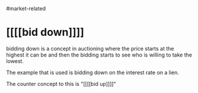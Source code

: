 #market-related

# [[[[bid down]]]]


bidding down is a concept in auctioning where the price starts at the highest it can be and then the bidding starts to see who is willing to take the lowest. 

The example that is used is bidding down on the interest rate on a lien. 

The counter concept to this is "[[[[bid up]]]]"
